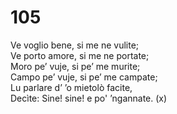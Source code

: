 # 105
  
Ve voglio bene, si me ne vulite;  
Ve porto amore, si me ne portate;  
Moro pe’ vuje, si pe’ me murite;  
Campo pe’ vuje, si pe’ me campate;  
Lu parlare d’ ’o mietolò facite,  
Decìte: Sine! sine! e po' ’ngannate. (x)  
  

